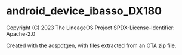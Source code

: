 # android_device_ibasso_DX180
Copyright (C) 2023 The LineageOS Project
SPDX-License-Identifier: Apache-2.0

Created with the aospdtgen, with files extracted from an OTA zip file.
